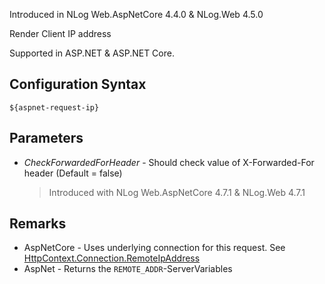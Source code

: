 Introduced in NLog Web.AspNetCore 4.4.0 & NLog.Web 4.5.0

Render Client IP address 

Supported in ASP.NET &  ASP.NET Core.

## Configuration Syntax
```
${aspnet-request-ip}
```

## Parameters

- _*CheckForwardedForHeader*_ - Should check value of X-Forwarded-For header (Default = false)
  > Introduced with NLog Web.AspNetCore 4.7.1 & NLog.Web 4.7.1

## Remarks

- AspNetCore - Uses underlying connection for this request. See [HttpContext.Connection.RemoteIpAddress](https://docs.microsoft.com/dotnet/api/microsoft.aspnetcore.http.httpcontext.connection)
- AspNet - Returns the `REMOTE_ADDR`-ServerVariables